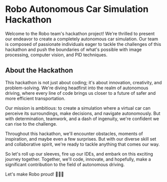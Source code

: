 # Robo Autonomous Car Simulation Hackathon

Welcome to the Robo team's hackathon project! We're thrilled to present our endeavor to create a completely autonomous car simulation. Our team is composed of passionate individuals eager to tackle the challenges of this hackathon and push the boundaries of what's possible with image processing, computer vision, and PID techniques.

## About the Hackathon

This hackathon is not just about coding; it's about innovation, creativity, and problem-solving. We're diving headfirst into the realm of autonomous driving, where every line of code brings us closer to a future of safer and more efficient transportation.

Our mission is ambitious: to create a simulation where a virtual car can perceive its surroundings, make decisions, and navigate autonomously. But with determination, teamwork, and a dash of ingenuity, we're confident we can rise to the challenge.

Throughout this hackathon, we'll encounter obstacles, moments of inspiration, and maybe even a few surprises. But with our diverse skill set and collaborative spirit, we're ready to tackle anything that comes our way.

So let's roll up our sleeves, fire up our IDEs, and embark on this exciting journey together. Together, we'll code, innovate, and hopefully, make a significant contribution to the field of autonomous driving.

Let's make Robo proud! 🚗💨🤖
